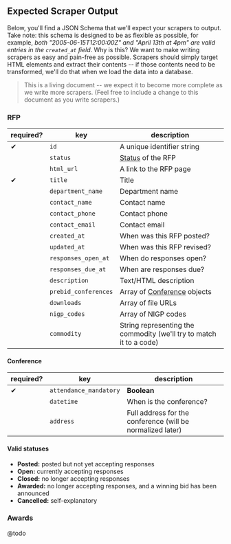 ## Expected Scraper Output
Below, you'll find a JSON Schema that we'll expect your scrapers to output. Take note: this schema is designed to be as flexible as possible, for example, *both "2005-06-15T12:00:00Z" and "April 13th at 4pm" are valid entries in the `created_at` field*. Why is this? We want to make writing scrapers as easy and pain-free as possible. Scrapers should simply target HTML elements and extract their contents -- if those contents need to be transformed, we'll do that when we load the data into a database.

> This is a living document -- we expect it to become more complete as we write more scrapers. (Feel free to include a change to this document as you write scrapers.)

### RFP

| required? | key | description |
| --- | --- | --- |
| ✔ | `id` | A unique identifier string |
|   | `status` | [Status](https://github.com/dobtco/openrfps/blob/master/OUTPUT.md#valid-statuses) of the RFP |
|   | `html_url` | A link to the RFP page |
| ✔ | `title` | Title |
|   | `department_name`| Department name |
|   | `contact_name` | Contact name |
|   | `contact_phone` | Contact phone |
|   | `contact_email` | Contact email |
|   | `created_at` | When was this RFP posted? |
|   | `updated_at` | When was this RFP revised? |
|   | `responses_open_at` | When do responses open? |
|   | `responses_due_at` | When are responses due? |
|   | `description` | Text/HTML description |
|   | `prebid_conferences` | Array of [Conference](https://github.com/dobtco/openrfps/blob/master/OUTPUT.md#conference) objects |
|   | `downloads` | Array of file URLs |
|   | `nigp_codes` | Array of NIGP codes |
|   | `commodity` | String representing the commodity (we'll try to match it to a code) |


#### Conference
| required? | key | description |
| --- | --- | --- |
| ✔ | `attendance_mandatory` | **Boolean** |
|   | `datetime` | When is the conference? |
|   | `address` | Full address for the conference (will be normalized later) |

#### Valid statuses
- **Posted:** posted but not yet accepting responses
- **Open:** currently accepting responses
- **Closed:** no longer accepting responses
- **Awarded:** no longer accepting responses, and a winning bid has been announced
- **Cancelled:** self-explanatory


### Awards
@todo
